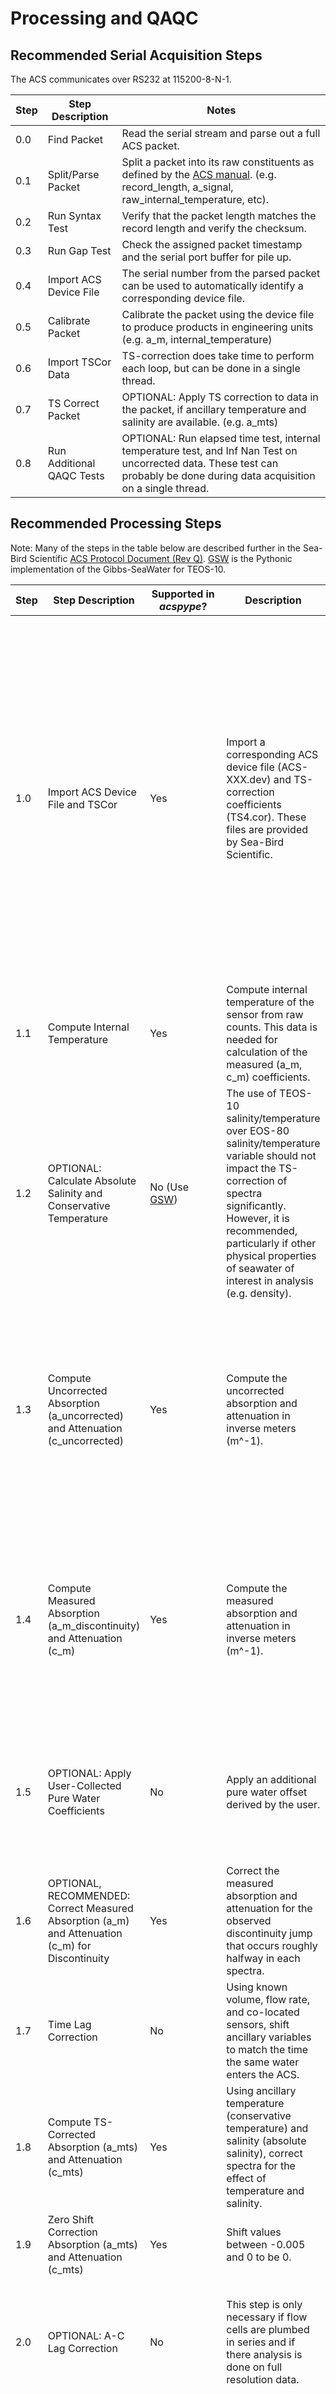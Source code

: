 # Processing and QAQC

## Recommended Serial Acquisition Steps
The ACS communicates over RS232 at 115200-8-N-1.

| **Step** | **Step Description**      | **Notes**                                                                                                                                                                                              |
|----------|---------------------------|--------------------------------------------------------------------------------------------------------------------------------------------------------------------------------------------------------|
| 0.0      | Find Packet               | Read the serial stream and parse out a full ACS packet.                                                                                                                                                |
| 0.1      | Split/Parse Packet        | Split a packet into its raw constituents as defined by the [ACS manual](https://www.seabird.com/asset-get.download.jsa?id=69833852764). (e.g. record_length, a_signal, raw_internal_temperature, etc). |
| 0.2      | Run Syntax Test           | Verify that the packet length matches the record length and verify the checksum.                                                                                                                       |
| 0.3      | Run Gap Test              | Check the assigned packet timestamp and the serial port buffer for pile up.                                                                                                                            |
| 0.4      | Import ACS Device File    | The serial number from the parsed packet can be used to automatically identify a corresponding device file.                                                                                            | 
| 0.5      | Calibrate Packet          | Calibrate the packet using the device file to produce products in engineering units (e.g. a_m, internal_temperature)                                                                                   |
| 0.6      | Import TSCor Data         | TS-correction does take time to perform each loop, but can be done in a single thread.                                                                                                                 |                    
| 0.7      | TS Correct Packet         | OPTIONAL: Apply TS correction to data in the packet, if ancillary temperature and salinity are available. (e.g. a_mts)                                                                                 |
| 0.8      | Run Additional QAQC Tests | OPTIONAL: Run elapsed time test, internal temperature test, and Inf Nan Test on uncorrected data. These test can probably be done during data acquisition on a single thread.                          |


## Recommended Processing Steps
Note: Many of the steps in the table below are described further in the Sea-Bird Scientific [ACS Protocol Document (Rev Q)](https://www.seabird.com/asset-get.download.jsa?id=69833852764).
[GSW](https://pypi.org/project/gsw/) is the Pythonic implementation of the Gibbs-SeaWater for TEOS-10.


| **Step** | **Step Description**                                                                             | **Supported in *acspype*?**                                                   | **Description**                                                                                                                                                                                                                                                           | **Notes**                                                                                                                                                                                                                                                                                                                                                                 |
|----------|--------------------------------------------------------------------------------------------------|-------------------------------------------------------------------------------|---------------------------------------------------------------------------------------------------------------------------------------------------------------------------------------------------------------------------------------------------------------------------|---------------------------------------------------------------------------------------------------------------------------------------------------------------------------------------------------------------------------------------------------------------------------------------------------------------------------------------------------------------------------|
| 1.0      | Import ACS Device File and TSCor                                                                 | Yes                                                                           | Import a corresponding ACS device file (ACS-XXX.dev) and TS-correction coefficients (TS4.cor). These files are provided by Sea-Bird Scientific.                                                                                                                           | The TS4.cor file from SBS should be the same for all ACS. *acspype* has these coefficients hardcoded. It is strongly recommended to rename the .dev file to ACS-XXXXX_YYYY-MM-DD.dev, where XXXXX is the zero padded serial number (00011) and YYYY-MM-DD is the date of calibration in the device file, to avoid overwritting device files if stored in the same folder. |
| 1.1      | Compute Internal Temperature                                                                     | Yes                                                                           | Compute internal temperature of the sensor from raw counts. This data is needed for calculation of the measured (a_m, c_m) coefficients.                                                                                                                                  | The external temperature isn't used in processing ACS data, but can also be calculated at this stage.                                                                                                                                                                                                                                                                     |
| 1.2      | OPTIONAL: Calculate Absolute Salinity and Conservative Temperature                               | No (Use [GSW](https://pypi.org/project/gsw/))                                 | The use of TEOS-10 salinity/temperature over EOS-80 salinity/temperature variable should not impact the TS-correction of spectra significantly. However, it is recommended, particularly if other physical properties of seawater of interest in analysis (e.g. density). | This requires a co-located CTD or TSG.                                                                                                                                                                                                                                                                                                                                    |
| 1.3      | Compute Uncorrected Absorption (a_uncorrected) and Attenuation (c_uncorrected)                   | Yes                                                                           | Compute the uncorrected absorption and attenuation in inverse meters (m^-1).                                                                                                                                                                                              | This is the first step in the processing chain where the ACS data is converted from raw counts to engineering units. Comparing uncorrected values may be useful in identifying debris or bubbles in the flow path.                                                                                                                                                        |
| 1.4      | Compute Measured Absorption (a_m_discontinuity) and Attenuation (c_m)                            | Yes                                                                           | Compute the measured absorption and attenuation in inverse meters (m^-1).                                                                                                                                                                                                 | *acspype* uses the measured (m) subscript because the filtration state of the medium is unknown. Use of the particulate-gelbstoff (pg), particulate (p), and gelbstoff (g) subscripts should be applied later at user discretion.                                                                                                                                         |
| 1.5      | OPTIONAL: Apply User-Collected Pure Water Coefficients                                           | No                                                                            | Apply an additional pure water offset derived by the user.                                                                                                                                                                                                                | This may require multiple calibrations. Linear interpolation between two or more user created offsets will help assess and remove sensor drift.                                                                                                                                                                                                                           |
| 1.6      | OPTIONAL, RECOMMENDED: Correct Measured Absorption (a_m) and Attenuation (c_m) for Discontinuity | Yes                                                                           | Correct the measured absorption and attenuation for the observed discontinuity jump that occurs roughly halfway in each spectra.                                                                                                                                          | This step applies a scalar offset to the second half of the spectra to create a smoother spectrum.                                                                                                                                                                                                                                                                        |
| 1.7      | Time Lag Correction                                                                              | No                                                                            | Using known volume, flow rate, and co-located sensors, shift ancillary variables to match the time the same water enters the ACS.                                                                                                                                         | This requires a nearby CTD or TSG and knowledge of the flow rate of water pumped through the ACS.                                                                                                                                                                                                                                                                         |
| 1.8      | Compute TS-Corrected Absorption (a_mts) and Attenuation (c_mts)                                  | Yes                                                                           | Using ancillary temperature (conservative temperature) and salinity (absolute salinity), correct spectra for the effect of temperature and salinity.                                                                                                                      | This requires a nearby CTD or TSG. DO NOT USE THE ACS EXTERNAL TEMPERATURE.                                                                                                                                                                                                                                                                                               |
| 1.9      | Zero Shift Correction Absorption (a_mts) and Attenuation (c_mts)                                 | Yes                                                                           | Shift values between -0.005 and 0 to be 0.                                                                                                                                                                                                                                |                                                                                                                                                                                                                                                                                                                                                                           |
| 2.0      | OPTIONAL: A-C Lag Correction                                                                     | No                                                                            | This step is only necessary if flow cells are plumbed in series and if there analysis is done on full resolution data.                                                                                                                                                    | OPTIONAL: This only applies if the flow cells are plumbed in series and you do not intend to resample to coarser time bins.                                                                                                                                                                                                                                               |
| 3.0      | Interpolate to Common Wavelengths                                                                | Yes                                                                           | Linearly interpolate absorption and attenuation variables to common wavelength bins.                                                                                                                                                                                      | Linear interpolation between wavelength bins is not common in ACS literature. However, this makes it significantly easier to perform scattering correction and for comparision between absorption and attenuation.                                                                                                                                                        |
| 3.1      | Correct Absorption for Scattering Using Baseline and Proportional Methods                        | Yes                                                                           | Perform a user selected scattering correction to absorption.                                                                                                                                                                                                              | Baseline, Fixed, and Proportional Scattering Correction are provided by *acspype*. For scattering correction that requires a reference wavelength, 715nm is commonly used. However, *acspype* provides a function that will estimate an optimal reference wavelength by using the first red wavelength (>700nm) that is closes to zero.                                   |
| 4.0      | Run QAQC Tests                                                                                   | Yes                                                                           | Run QAQC tests (see [Recommended QAQC Tests](# Recommended QAQC Tests) table for recommended tests).                                                                                                                                                                      | Elapsed Time Test, Internal Temperature Test, Inf Nan Test, Gross Range Test                                                                                                                                                                                                                                                                                              |
| 4.1      | Remove Poor Quality Spectra Based on QAQC Test Results                                           | No (Use [Xarray](https://docs.xarray.dev/en/latest/user-guide/indexing.html)) | Remove poor quality spectra from analysis. The results of some may tests provide indication of instrument malfunction, occurrence of debris or bubble in flow, or that the data is suspect because of defined limits in the sensor file.                                  |                                                                                                                                                                                                                                                                                                                                                                           |
| 5.0      | Split into Total (a_pg, c_pg), Particulate (a_p, c_p) and Gelbstoff (a_g, c_g) Measurements      | No                                                                            | At this stage, data can be renamed to match its filtration state. Generally p = pg - g                                                                                                                                                                                    | This stage requires knowledge of the filtration state of the seawater.                                                                                                                                                                                                                                                                                                    |
| 6.0      | Filter and Resample                                                                              | No                                                                            | At this stage, data can be passed through a series of smoothing filters and resampled to user-defined bins.                                                                                                                                                               | This stage requires careful consideration of the required resolution for analysis.                                                                                                                                                                                                                                                                                        |
| 7.0      | Compute Advanced Data Products                                                                   | Yes (Ongoing Development)                                                     | Corrected absorption and attenuation products are used to compute advanced data products (e.g. chlorophyll-a from absorption line height and particulate organic carbon).                                                                                                 | 


## Recommended QAQC Tests
Note: If using *acspype* and a flag of 2 (NOT_EVALUATED) is assigned in these tests, that indicates there was a programmatic failure in the test and an issue should be raised on GitHub.

A flag of 9 (MISSING_DATA) indicates that the input data or ancillary data was missing.

Tests are considered QARTOD tests if they were coded in a way that would satisfy the requirements for the generic QARTOD tests found in each manual (e.g. gap test, syntax test, gross range test, etc). Test that are not QARTOD tests are custom tests developed from information in the ACS manual or are modified forms of a related QARTOD test.

| **Test Name**             | **Test Description**                                                                                                                                                                                                                                                                                                                                                          | **Recommended Settings**                                                        | **Is QARTOD?**                              | **Possible Results** | **Notes**                                                                                                                                                                                                                                                                                                                                                                                                     |
|---------------------------|-------------------------------------------------------------------------------------------------------------------------------------------------------------------------------------------------------------------------------------------------------------------------------------------------------------------------------------------------------------------------------|---------------------------------------------------------------------------------|---------------------------------------------|----------------------|---------------------------------------------------------------------------------------------------------------------------------------------------------------------------------------------------------------------------------------------------------------------------------------------------------------------------------------------------------------------------------------------------------------|
| Gap Test                  | The first stage is to compare the data acquisition time to the host computer clock time. The second stage is to compare the known record length agains the number of bytes in the serial buffer.                                                                                                                                                                              | Time Increment = 0.25 (s)                                                       | Yes                                         | 4, 1                 | This test is generally not performed on archived datasets. If using archived data, users should reach out to the data provider to verify the timestamps or data acquisition protocols.                                                                                                                                                                                                                        |
| Syntax Test               | The first stage checks if the registration bytes occur at the beginning of the packet. The second stage checks if the packet contains a pad byte at the end. The third stage compares the length of the packet agains the size of the packet descriptor. The fourth stage compares the record length against the length of the packet. The fifth stage verifies the checksum. | Not Applicable                                                                  | Yes                                         | 4, 1                 | This test is generally not performed on archived datasets, although it can be recreated when processing ACS packets that have been dumped into binary files.                                                                                                                                                                                                                                                  |
| Elapsed Time Test         | Check the elapsed time in each ACS sample to see if it is collected at a reasonable time since the instrument recieved power. The manufacturer states that the ACS takes up to 10 minutes to warm-up and that data may be questionable during this time. On moorings where power is a commodity, this is may not be possible.                                                 | Fail Threshold = 45000 (ms)<br>Suspect Threshold = 240000 (ms)                  | No (Minimum Side Gross Range Test)          | 4, 3, 1              | The fail and suspect values used in this test depend on the ACS datasets. For moored or profiler time-series, a lower fail/suspect threshold may be best, otherwise significant quantities of the data may be flagged. Users should understand that data collected at the beginning of a power start up sequence may be excessively noisy or contain inaccurate data. This data should be carefully reviewed. | 
| Internal Temperature Test | Check the internal temperature of the ACS to see if it is within the range specified in the device file. Values outside the device calibration range are flagged as suspect.                                                                                                                                                                                                  | Defined in device file and automatically applied.                               | No (Gross Range Test)                       | 3, 1                 | Data outside the calibrated temperature bins may be suspect simply because it exists outside of the calibrated range. A typical calibration range is 2-35 degC. If experiencing waters outside that range, users should request a larger calibration range from SBS.                                                                                                                                          |
| Inf Nan Test              | Check the uncorrected values for Inf and NaN values. Inf and Nan values can appear in uncorrected measurements for a number of reasons. A common reason is that the one or multple reference counts contain the value of 0, which propagate to NaN when performing a log operation and remain at each processing step.                                                        | Not Applicable                                                                  | No (Custom test)                            | 4, 1                 | If a NaN exists in the spectrum, it can probably be discarded. Users should review the surrounding spectrum and the same wavelength bin to determine if the issue is a one-off. Repeated NaNs (or zero reference counts) in uncorrected values may indicate that factory recalibration is needed or an instrument malfunction.                                                                                |
| Gross Range Test          | On TS and scattering corrected spectrum, run the gross range test, which will assign a flag for each wavelength in a spectra.                                                                                                                                                                                                                                                 | Fail Threshold = [0, 10]<br>Suspect Threshold = [0.001,8.5]                     | Yes                                         | 4, 3, 1              | Some may find that this results in fail flags in the red wavelengths, even after correction. This                                                                                                                                                                                                                                                                                                             |
| Blanket Gross Range Test  | Assigns a blanket flag to the entire spectrum if a certain percentage of coefficients across the spectrum are flagged as fail. This is useful for identifying spectra that are not suitable for further processing.                                                                                                                                                           | Ignore Wavelengths = [700, 755]<br>Fail Threshold = 10<br>Suspect Threshold = 5 | No (Modified Gross Range Test)              | 4, 3, 1              | This may be useful for identifying poor quality spectra. Users should review the neigboring spectrum samples to see if the issue is persistent or a one-off. If only one spectrum is found as failed while the neighboring spectrum are ok, then it could probably be removed before analysis is performed without a significant impact on the end result.                                                    | 
| A Greater Than C Test     | Check if scattering corrected absorption is greater than ts-corrected attenuation. Consecutive values in a spectrum and over time may indicate bubbles or a stuck object in the flow cell.                                                                                                                                                                                    | Not Applicable                                                                  | No (Modified Minimum Side Gross Range Test) | 3, 1                 | This test should be used to consider data suspect, but should not be used to immediately remove data.                                                                                                                                                                                                                                                                                                         |
| Rolling Variance Test     | Assigns a flag at each wavelength bin of spectrum if the variance over time exceeds a percentage of the mean. A rolling centered window is used to calculate the variance and a flag is assigned to the central sample.                                                                                                                                                       | Percentage = 25<br>Window Size = 240                                            | No (Custom Test)                            | 3, 1                 | Suspect flags may indicate bubbles or debris in the flow cell.  NOT CURRENTLY IMPLEMENTED.                                                                                                                                                                                                                                                                                                                    |
| Discontinuity Offset Test | Check if the absolute value of the discontinuity offset exceeds a fail threshold or a multiple of the median for the time-series.                                                                                                                                                                                                                                             | Fail Threshold = 10<br>Median Multiplier = 3                                    | No (Custom Test)                            | 4, 3, 1              | Discontinuity offsets that are larger than the fail threshold are flagged as fail. The maximum sensing range of the ACS is used as the default for the fail threshold. In general, discontinuity offsets should be small and within the typical precision of the sensor (+/- 0.003 m^-1). A second option for defining a median multiplier is used to flag data that exceed X times the median as suspect.    |                              